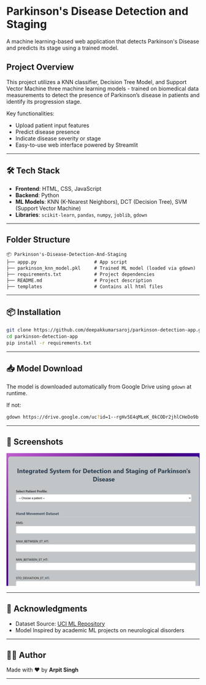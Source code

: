 # Parkinson's Disease Detection and Staging

A machine learning-based web application that detects Parkinson's Disease and predicts its stage using a trained model.

## Project Overview

This project utilizes a KNN classifier, Decision Tree Model, and Support Vector Machine three machine learning models - trained on biomedical data measurements to detect the presence of Parkinson’s disease in patients and identify its progression stage.

Key functionalities:

- Upload patient input features
- Predict disease presence
- Indicate disease severity or stage
- Easy-to-use web interface powered by Streamlit

---

## 🛠 Tech Stack

- **Frontend**: HTML, CSS, JavaScript
- **Backend**: Python
- **ML Models**: KNN (K-Nearest Neighbors), DCT (Decision Tree), SVM (Support Vector Machine)
- **Libraries**: `scikit-learn`, `pandas`, `numpy`, `joblib`, `gdown`

---

## Folder Structure

```
📦 Parkinson's-Disease-Detection-And-Staging
├── appp.py                     # App script
├── parkinson_knn_model.pkl     # Trained ML model (loaded via gdown)
├── requirements.txt            # Project dependencies
├── README.md                   # Project description
├── templates                   # Contains all html files

```

---

## 📦 Installation

```bash
git clone https://github.com/deepakkumarsaroj/parkinson-detection-app.git
cd parkinson-detection-app
pip install -r requirements.txt
```

---

## 📥 Model Download

The model is downloaded automatically from Google Drive using `gdown` at runtime.

If not:

```bash
gdown https://drive.google.com/uc?id=1--rgHv5E4qMLeK_0kCODr2jhlCHeDo9b
```

---

## 📸 Screenshots

![alt text](image.png)

---

## 🙏 Acknowledgments

- Dataset Source: [UCI ML Repository](https://archive.ics.uci.edu/ml/datasets/parkinsons)
- Model Inspired by academic ML projects on neurological disorders

---

## 🧑‍💻 Author

Made with ❤️ by **Arpit Singh**  


---
